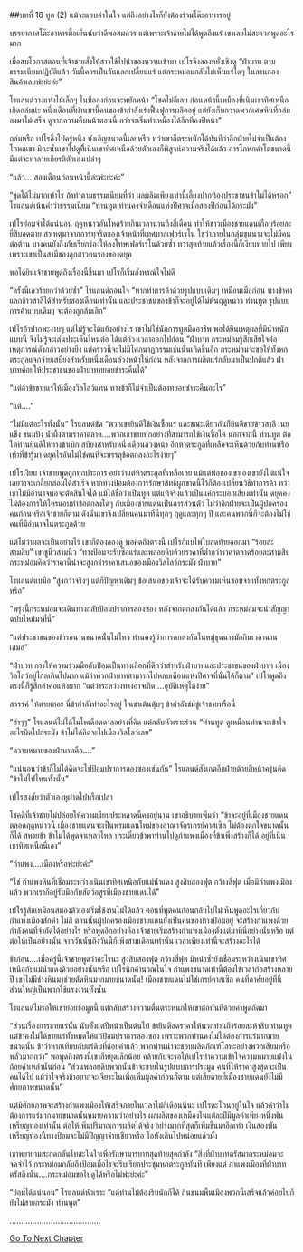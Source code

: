 ##บทที่ 18 ทูต (2)
แม้จะแอบด่าในใจ แต่ถึงอย่างไรก็ยังต้องร่วมโต๊ะอาหารอยู่


บรรยากาศโต๊ะอาหารมื้อเย็นนับว่าดีพอสมควร แต่เพราะเจ้าชายไม่ได้พูดถึงแร่ เขาเลยไม่สะดวกพูดอะไรมาก


เมื่อสบโอกาสตอนที่เจ้าชายสั่งให้สาวใช้ไปนำของหวานเข้ามา เปโรจึงลองหยั่งเชิงดู “ฝ่าบาท ตามธรรมเนียมปฏิบัติแล้ว วันนี้ควรเป็นวันแลกเปลี่ยนแร่ แต่กระหม่อมกลับไม่เห็นแร่ใดๆ ในลานกองสินค้าเลยพ่ะย่ะค่ะ”


โรแลนด์วางแท่งไม้เล็กๆ ในมือลงก่อนจะพยักหน้า “โชคไม่ดีเลย ก่อนหน้านี้เหมืองที่เนินเขาทิศเหนือเกิดถล่มน่ะ หนึ่งเดือนที่ผ่านมานี้คนของข้ากำลังเร่งฟื้นฟูการผลิตอยู่ แต่ยังเก็บกวาดพวกเศษหินที่ถล่มลงมาไม่เสร็จ ดูจากความคืบหน้าตอนนี้ กว่าจะเริ่มทำเหมืองได้อีกทีคงปีหน้า”


ถล่มหรือ เปโรอึ้งไปครู่หนึ่ง บังเอิญขนาดนี้เลยหรือ ทว่าเขาก็ตระหนักได้ทันทีว่าอีกฝ่ายไม่จำเป็นต้องโกหกเขา มิฉะนั้นเขาไปดูที่ีเนินเขาทิศเหนือด้วยตัวเองก็พิสูจน์ความจริงได้แล้ว การโกหกคำโตขนาดนี้มีแต่จะทำลายเกียรติตัวเองเปล่าๆ


“แล้ว....สองเดือนก่อนหน้านี้ล่ะพ่ะย่ะค่ะ”


“ขุดได้ไม่มากเท่าไร ถ้าทำตามธรรมเนียมที่ว่า ผลผลิตเพียงเท่านี้เลี้ยงปากท้องประชาชนข้าไม่ได้หรอก” โรแลนด์เน้นคำว่าธรรมเนียม “ท่านทูต ท่านคงจำเดือนแห่งปีศาจเมื่อสองปีก่อนได้กระมัง”


เปโรย่อมจำได้แน่นอน ฤดูหนาวอันโหดร้ายกินเวลานานถึงสี่เดือน ทำให้ชาวเมืองชายแดนเกือบร้อยละยี่สิบอดตาย สาเหตุมาจากการทุจริตของเจ้าหน้าที่เทศบาลเฟอร์เรโน ใช่ว่าภายในกลุ่มขุนนางจะไม่มีคนต่อต้าน บางคนยังถึงกับเรียกร้องให้ลงโทษเฟอร์เรโนด้วยซ้ำ ทว่าสุดท้ายแล้วเรื่องนี้ก็เงียบหายไป เพียงเพราะเขาเป็นสามีของลูกสาวคนรองของดยุค


พอได้ยินเจ้าชายพูดถึงเรื่องนี้ขึ้นมา เปโรก็เริ่มสังหรณ์ใจไม่ดี


“ครั้งนี้เลวร้ายกว่าด้วยซ้ำ” โรแลนด์ถอนใจ “หากทำการค้าด้วยรูปแบบเดิมๆ เหมือนเมื่อก่อน ทางข้าคงแลกข้าวสาลีได้สำหรับสองเดือนเท่านั้น และประชาชนของข้าก็จะอยู่ได้ไม่พ้นฤดูหนาว ท่านทูต รูปแบบการค้าแบบเดิมๆ จะต้องถูกล้มเลิก”


เปโรอ้าปากพะงาบๆ แต่ไม่รู้จะโต้แย้งอย่างไร เขาไม่ใช่นักการทูตมืออาชีพ พอได้ยินเหตุผลที่มีน้ำหนักแบบนี้ จึงไม่รู้จะเล่นประเด็นไหนต่อ ได้แต่ถ่วงเวลาออกไปก่อน “ฝ่าบาท กระหม่อมรู้สึกเสียใจต่อเหตุการณ์ดังกล่าวอย่างยิ่ง แต่คราวนี้จะไม่มีโศกนาฏกรรมเช่นนั้นเกิดขึ้นอีก กระหม่อมจะขอให้ทั้งหกตระกูลแจกจ่ายเสบียงสำหรับหนึ่งเดือนล่วงหน้าให้ก่อน หลังจากการผลิตแร่กลับมาเป็นปกติแล้ว ฝ่าบาทค่อยให้ประชาชนของฝ่าบาททยอยชำระคืนได้”


“แต่ถ้าข้าขายแร่ให้เมืองวิลโลว์แทน ทางข้าก็ไม่จำเป็นต้องทยอยชำระคืนอะไร”


“แต่....”


“ไม่มีแต่อะไรทั้งนั้น” โรแลนด์ขัด “พวกเขายินดีใช้เงินซื้อแร่ และขณะเดียวกันก็ยินดีขายข้าวสาลี เนยแข็ง ขนมปัง น้ำผึ้งตามราคาตลาด....พวกเขาขายทุกอย่างที่สามารถใช้เงินซื้อได้ นอกจากนี้ ท่านทูต ต่อให้ท่านยินดีให้ทางข้าเบิกเสบียงสำหรับหนึ่งเดือนล่วงหน้า อีกห้าตระกูลที่เหลือจะเห็นด้วยกับท่านหรือ เท่าที่ข้ารู้มา ดยุคไรอันไม่ใช่คนที่จะบรรลุข้อตกลงอะไรง่ายๆ”


เปโรเงียบ เจ้าชายพูดถูกทุกประการ อย่าว่าแต่ห้าตระกูลที่เหลือเลย แม้แต่พ่อของเขาเองเขายังไม่แน่ใจเลยว่าจะเกลี้ยกล่อมได้สำเร็จ หากทางป้อมต้องการรักษาสิทธิ์ผูกขาดนี้ไว้ก็ต้องเปลี่ยนวิธีทำการค้า ทว่าเขาไม่มีอำนาจพอจะตัดสินใจได้ แม้ได้ชื่อว่าเป็นทูต แต่แท้จริงแล้วเป็นแค่กระบอกเสียงเท่านั้น ดยุคคงไม่ต้องการให้ใครแอบทำข้อตกลงใดๆ กับเมืองชายแดนเป็นการส่วนตัว ไม่ว่าอีกฝ่ายจะเป็นผู้ปกครองคนก่อนหรือเจ้าชายก็ตาม ดังนั้นเขาจึงเปลี่ยนคนมาที่นี่ทุกๆ ฤดูและทุกๆ ปี และคนพวกนี้ก็จะต้องไม่ใช่คนที่มีอำนาจในตระกูลด้วย


แต่ไม่ว่าผลจะเป็นอย่างไร เขาก็ต้องลองดู พอคิดถึงตรงนี้ เปโรก็แบไพ่ใบสุดท้ายออกมา “ร้อยละสามสิบ” เขาชูนิ้วสามนิ้ว “ทางป้อมจะรับซื้อแร่และพลอยดิบด้วยราคาที่ต่ำกว่าราคาตลาดร้อยละสามสิบ กระหม่อมคิดว่าราคานี้น่าจะสูงกว่าราคาเสนอของเมืองวิลโลว์กระมัง ฝ่าบาท”


โรแลนด์แบมือ “สูงกว่าจริงๆ แต่ก็ปัญหาเดิมๆ ข้อเสนอของเจ้าจะได้รับความเห็นชอบจากทั้งหกตระกูลหรือ”


“พรุ่งนี้กระหม่อมจะเดินทางกลับป้อมปราการลองซอง หลังจากตกลงกันได้แล้ว กระหม่อมจะนำสัญญาฉบับใหม่มาที่นี่”


“แต่ประชาชนของข้ารอนานขนาดนั้นไม่ไหว ท่านคงรู้ว่าการตกลงกันในหมู่ขุนนางมักกินเวลานานเสมอ”


“ฝ่าบาท การให้ความร่วมมือกับป้อมเป็นทางเลือกที่ดีกว่าสำหรับฝ่าบาทและประชาชนของฝ่าบาท เมืองวิลโลว์อยู่ไกลเกินไปมาก แม้ว่าพวกฝ่าบาทสามารถไปหลบเดือนแห่งปีศาจที่นั่นได้ก็ตาม” เปโรพูดถึงตรงนี้ก็รู้สึกลำคอแห้งผาก “แต่ว่าระหว่างทางอาจเกิด....อุบัติเหตุได้ง่าย”


สวรรค์ ให้ตายเถอะ นี่ข้ากำลังทำอะไรอยู่ ใจเขาเต้นตุ้บๆ ข้ากำลังข่มขู่เจ้าชายหรือนี่


“ฮ่าๆๆ” โรแลนด์ไม่ได้โมโหเดือดดาลอย่างที่คิด แต่กลับหัวเราะร่วน “ท่านทูต ดูเหมือนท่านจะเข้าใจอะไรผิดไปกระมัง ข้าไม่ได้คิดจะไปเมืองวิลโลว์เลย”


“ความหมายของฝ่าบาทคือ....”


“แน่นอนว่าข้าก็ไม่ได้คิดจะไปป้อมปราการลองซองเช่นกัน” โรแลนด์สังเกตอีกฝ่ายด้วยสีหน้าครุ่นคิด “ข้าไม่ไปไหนทั้งนั้น”


เปโรสงสัยว่าตัวเองหูฝาดไปหรือเปล่า


โชคดีที่เจ้าชายไม่ปล่อยให้ความเงียบประหลาดนี้คงอยู่นาน เขาอธิบายเพิ่มว่า “ข้าจะอยู่ที่เมืองชายแดนตลอดฤดูหนาวนี้ เมืองชายแดนจะเป็นพรมแดนใหม่ของอาณาจักรเกรย์คาสเซิล ไม่ต้องตกใจขนาดนั้นก็ได้ สหายข้า ข้าไม่ได้พูดจาเหลวไหล ประเดี๋ยวข้าพาท่านไปดูกำแพงเมืองที่ข้าเพิ่งสร้างก็ได้ อยู่ที่เนินเขาทิศเหนือนี่เอง”


“กำแพง....เมืองหรือพ่ะย่ะค่ะ”


“ใช่ กำแพงหินที่เชื่อมระหว่างเนินเขาทิศเหนือกับแม่น้ำแดง สูงสิบสองฟุต กว้างสี่ฟุต เมื่อมีกำแพงเมืองแล้ว พวกเราก็อยู่รับมือกับสัตว์อสูรที่เมืองชายแดนได้”


เปโรรู้สึกเหมือนสมองตัวเองเริ่มใช้งานไม่ได้แล้ว ตอนที่ทูตคนก่อนกลับไปไม่เห็นพูดอะไรเกี่ยวกับกำแพงเมืองสักคำ ไม่สิ ตอนนั้นผู้ปกครองเมืองชายแดนยังเป็นคนของทางป้อมอยู่ จะสร้างกำแพงด้วยกำลังคนที่จำกัดได้อย่างไร หรือพูดอีกอย่างคือ เจ้าชายเริ่มสร้างกำแพงเมืองตั้งแต่มาที่นี่อย่างนั้นหรือ แต่ต่อให้เป็นอย่างนั้น จากวันนั้นถึงวันนี้ก็เพิ่งสามเดือนเท่านั้น เวลาเพียงเท่านี้จะสร้างอะไรได้


ช้าก่อน....เมื่อครู่นี้เจ้าชายพูดว่าอะไรนะ สูงสิบสองฟุต กว้างสี่ฟุต มิหนำซ้ำยังเชื่อมระหว่างเนินเขาทิศเหนือกับแม่น้ำแดงด้วยอย่างนั้นหรือ เปโรนึกคำนวณในใจ กำแพงขนาดเท่านี้ต้องใช้เวลาก่อสร้างหลายปี เขาไม่มีช่างหินมาช่วยตัดหินมากมายขนาดนั้น! เมืองชายแดนไม่ใช่เกรย์คาสเซิล คนที่อาศัยอยู่ที่นี่ส่วนใหญ่เป็นพวกใช้แรงงานทั้งนั้น


โรแลนด์ไม่รอให้เขาย่อยข้อมูลนี้ แต่กลับสร้างความตื่นตระหนกให้เขาต่อทันทีด้วยคำพูดถัดมา


“ส่วนเรื่องการขายแร่นั้น นับตั้งแต่ปีหน้าเป็นต้นไป ข้ายินดีลดราคาให้พวกท่านถึงร้อยละห้าสิบ ท่านทูต แต่ข้าคงไม่ได้ขายแร่ทั้งหมดให้แก่ป้อมปราการลองซอง เพราะพวกท่านคงไม่ได้ต้องการแร่มากมายขนาดนั้น ข้าว่าหากเทียบกับแร่ดิบที่ด้อยค่าแล้ว พวกท่านน่าจะชอบผลิตภัณฑ์โลหะอย่างพวกเสียมหรือพลั่วมากกว่า” พอพูดถึงตรงนี้เขาก็หยุดเล็กน้อย คล้ายกับจะรอให้เปโรทำความเข้าใจความหมายแฝงในถ้อยคำเหล่านั้นก่อน “ส่วนพลอยดิบพวกนั้นข้าจะขายในรูปแบบการประมูล คนที่ให้ราคาสูงสุดจะเป็นคนได้ไป แม้ว่าใจจริงข้าอยากจะเจียระไนเพื่อเพิ่มมูลค่าก่อนก็ตาม แต่เสียดายที่เมืองชายแดนยังไม่มีศักยภาพขนาดนั้น”


แต่มีศักยภาพจะสร้างกำแพงเมืองให้เสร็จภายในเวลาไม่กี่เดือนนี่นะ เปโรตะโกนอยู่ในใจ แล้วคำว่าไม่ต้องการแร่มากมายขนาดนั้นหมายความว่าอย่างไร ผลผลิตของเหมืองในแต่ละปีมีมูลค่าเพียงหนึ่งพันเหรียญทองเท่านั้น ต่อให้เพิ่มปริมาณการผลิตได้จริง อย่างมากที่สุดก็เพิ่มขึ้นมาอีกเท่า เงินสองพันเหรียญทองนี้ทางป้อมจะไม่มีปัญญาจ่ายเชียวหรือ โอหังเกินไปหน่อยแล้วมั้ง


เขาพยายามสะกดกลั้นโทสะในใจเพื่อรักษามารยาทสุดท้ายสุดกำลัง “สิ่งที่ฝ่าบาทตรัสมากระหม่อมจะจดจำไว้ กระหม่อมกลับถึงป้อมเมื่อไรจะรีบเรียกประชุมหกตระกูลทันที เพียงแต่ กำแพงเมืองที่ฝ่าบาทตรัสถึงนั้น....กระหม่อมขอไปดูได้หรือไม่พ่ะย่ะค่ะ”


“ย่อมได้แน่นอน” โรแลนด์หัวเราะ “แต่ท่านไม่ต้องรีบนักก็ได้ กินขนมพื้นเมืองพวกนี้เสร็จแล้วค่อยไปก็ยังไม่สายกระมัง ท่านทูต”


........................................


[Go To Next Chapter]( ./19.md)